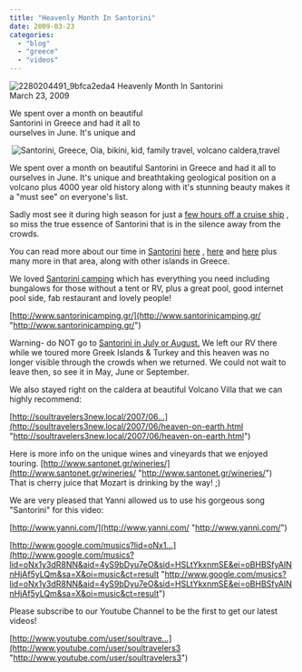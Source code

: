 ```yaml
---
title: "Heavenly Month In Santorini"
date: 2009-03-23
categories: 
  - "blog"
  - "greece"
  - "videos"
---
```


![2280204491_9bfca2eda4](https://pub-ac94b3f306b24c0dba4238943c97f2e1.r2.dev/6a00e5502a9507883301156e43290f970c.jpg) Heavenly Month In Santorini  
March 23, 2009

We spent over a month on beautiful  
Santorini in Greece and had it all to  
ourselves in June. It's unique and

<!--more-->

 ![Santorini, Greece, Oia, bikini, kid, family travel, volcano caldera,travel](https://pub-ac94b3f306b24c0dba4238943c97f2e1.r2.dev/6a00e5502a9507883301156f3d1887970b.jpg)

We spent over a month on beautiful Santorini in Greece and had it all to ourselves in June. It's unique and breathtaking geological position on a volcano plus 4000 year old history along with it's stunning beauty makes it a "must see" on everyone's list.  
  
Sadly most see it during high season for just a [few hours off a cruise ship](http://www.telegraph.co.uk/travel/cruises/738862/Are-cruise-destinations-overcrowded.html) , so miss the true essence of Santorini that is in the silence away from the crowds.  
  
  
  
You can read more about our time in [Santorini](http://en.wikipedia.org/wiki/Santorini) [here](http://soultravelers3new.local/2007/06/heaven-on-earth.html) , [here](http://soultravelers3new.local/2007/06/santorini-wine.html) and [here](http://soultravelers3new.local/2007/06/beaches-and-vie.html) plus many more in that area, along with other islands in Greece.  
  
We loved [Santorini camping](http://soultravelers3new.local/2007/06/santorini-campi.html) which has everything you need including bungalows for those without a tent or RV, plus a great pool, good internet pool side, fab restaurant and lovely people!  
  
[http://www.santorinicamping.gr/](http://www.santorinicamping.gr/ "http://www.santorinicamping.gr/")  
  
Warning- do NOT go to [Santorini in July or August.](http://soultravelers3new.local/2007/08/hello-goodbye-s.html) We left our RV there while we toured more Greek Islands & Turkey and this heaven was no longer visible through the crowds when we returned. We could not wait to leave then, so see it in May, June or September.  
  
We also stayed right on the caldera at beautiful Volcano Villa that we can highly recommend:  
  
[http://soultravelers3new.local/2007/06...](http://soultravelers3new.local/2007/06/heaven-on-earth.html "http://soultravelers3new.local/2007/06/heaven-on-earth.html")  
  
Here is more info on the unique wines and vineyards that we enjoyed touring. [http://www.santonet.gr/wineries/](http://www.santonet.gr/wineries/ "http://www.santonet.gr/wineries/")  
That is cherry juice that Mozart is drinking by the way! ;)  
  
We are very pleased that Yanni allowed us to use his gorgeous song "Santorini" for this video:  
  
[http://www.yanni.com/](http://www.yanni.com/ "http://www.yanni.com/")  
  
[http://www.google.com/musics?lid=oNx1...](http://www.google.com/musics?lid=oNx1y3dR8NN&aid=4yS9bDyu7eO&sid=HSLtYkxnmSE&ei=oBHBSfyAINnHjAf5yLQm&sa=X&oi=music&ct=result "http://www.google.com/musics?lid=oNx1y3dR8NN&aid=4yS9bDyu7eO&sid=HSLtYkxnmSE&ei=oBHBSfyAINnHjAf5yLQm&sa=X&oi=music&ct=result")  
  
Please subscribe to our Youtube Channel to be the first to get our latest videos!  
  
[http://www.youtube.com/user/soultrave...](http://www.youtube.com/user/soultravelers3 "http://www.youtube.com/user/soultravelers3")
